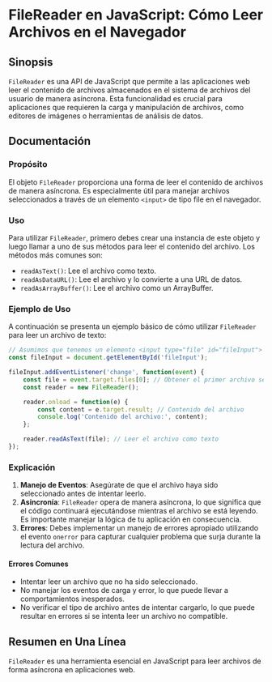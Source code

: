 <!--
Meta Description: # FileReader en JavaScript: Cómo Leer Archivos en el Navegador ## Sinopsis `FileReader` es una API de JavaScript que permite a las aplicaciones web le...
Meta Keywords: archivo, que, leer, filereader, archivos
-->

# FileReader en JavaScript: Cómo Leer Archivos en el Navegador

## Sinopsis
`FileReader` es una API de JavaScript que permite a las aplicaciones web leer el contenido de archivos almacenados en el sistema de archivos del usuario de manera asíncrona. Esta funcionalidad es crucial para aplicaciones que requieren la carga y manipulación de archivos, como editores de imágenes o herramientas de análisis de datos.

## Documentación
### Propósito
El objeto `FileReader` proporciona una forma de leer el contenido de archivos de manera asíncrona. Es especialmente útil para manejar archivos seleccionados a través de un elemento `<input>` de tipo file en el navegador.

### Uso
Para utilizar `FileReader`, primero debes crear una instancia de este objeto y luego llamar a uno de sus métodos para leer el contenido del archivo. Los métodos más comunes son:
- `readAsText()`: Lee el archivo como texto.
- `readAsDataURL()`: Lee el archivo y lo convierte a una URL de datos.
- `readAsArrayBuffer()`: Lee el archivo como un ArrayBuffer.

### Ejemplo de Uso
A continuación se presenta un ejemplo básico de cómo utilizar `FileReader` para leer un archivo de texto:

```javascript
// Asumimos que tenemos un elemento <input type="file" id="fileInput">
const fileInput = document.getElementById('fileInput');

fileInput.addEventListener('change', function(event) {
    const file = event.target.files[0]; // Obtener el primer archivo seleccionado
    const reader = new FileReader();

    reader.onload = function(e) {
        const content = e.target.result; // Contenido del archivo
        console.log('Contenido del archivo:', content);
    };

    reader.readAsText(file); // Leer el archivo como texto
});
```

### Explicación
1. **Manejo de Eventos**: Asegúrate de que el archivo haya sido seleccionado antes de intentar leerlo.
2. **Asincronía**: `FileReader` opera de manera asíncrona, lo que significa que el código continuará ejecutándose mientras el archivo se está leyendo. Es importante manejar la lógica de tu aplicación en consecuencia.
3. **Errores**: Debes implementar un manejo de errores apropiado utilizando el evento `onerror` para capturar cualquier problema que surja durante la lectura del archivo.

#### Errores Comunes
- Intentar leer un archivo que no ha sido seleccionado.
- No manejar los eventos de carga y error, lo que puede llevar a comportamientos inesperados.
- No verificar el tipo de archivo antes de intentar cargarlo, lo que puede resultar en errores si se intenta leer un archivo no compatible.

## Resumen en Una Línea
`FileReader` es una herramienta esencial en JavaScript para leer archivos de forma asíncrona en aplicaciones web.